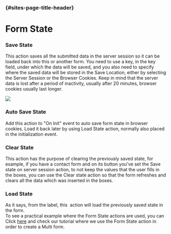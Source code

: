###  {#sites-page-title-header}

# Form State



### Save State

This action saves all the submitted data in the server session so it can be loaded back into this or another form. You need to use a key, in the key field, under which the data will be saved, and you also need to specify where the saved data will be stored in the Save Location, either by selecting the Server Session or the Browser Cookies. Keep in mind that the server data is lost after a period of inactivity, usually after 20 minutes, browser cookies usually last longer.

  


![](http://action-form.dnnsharp.com/_/rsrc/1406194377676/form-actions/form-state/state.png)

  


### Auto Save State

Add this action to "On Init" event to auto save form state in browser cookies. Load it back later by using Load State action, normally also placed in the initialization event.

### 

### Clear State

This action has the purpose of clearing the previously saved state, for example, if you have a contact form and on its button you've set the Save state on server session action, to not keep the values that the user fills in the boxes, you can use the Clear state action so that the form refreshes and clears all the data which was inserted in the boxes. 

### 

### Load State 

As it says, from the label, this  action will load the previously saved state in the form.   
To see a practical example where the Form State actions are used, you can Click [here](https://www.youtube.com/watch?v=oIclb99Xgt4) and check our tutorial where we use the Form State action in order to create a Multi form. 

